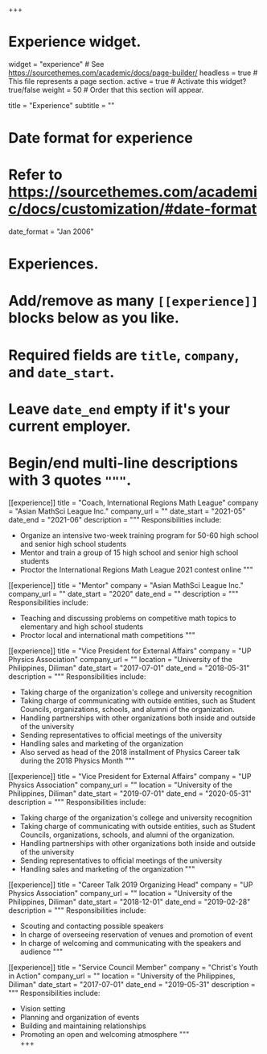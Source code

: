+++
# Experience widget.
widget = "experience"  # See https://sourcethemes.com/academic/docs/page-builder/
headless = true  # This file represents a page section.
active = true  # Activate this widget? true/false
weight = 50  # Order that this section will appear.

title = "Experience"
subtitle = ""

# Date format for experience
#   Refer to https://sourcethemes.com/academic/docs/customization/#date-format
date_format = "Jan 2006"

# Experiences.
#   Add/remove as many `[[experience]]` blocks below as you like.
#   Required fields are `title`, `company`, and `date_start`.
#   Leave `date_end` empty if it's your current employer.
#   Begin/end multi-line descriptions with 3 quotes `"""`.
[[experience]]
  title = "Coach, International Regions Math League"
  company = "Asian MathSci League Inc."
  company_url = ""
  date_start = "2021-05"
  date_end = "2021-06"
  description = """
  Responsibilities include:
  
  * Organize an intensive two-week training program for 50-60 high school and senior high school students
  * Mentor and train a group of 15 high school and senior high school students
  * Proctor the International Regions Math League 2021 contest online
  """

[[experience]]
  title = "Mentor"
  company = "Asian MathSci League Inc."
  company_url = ""
  date_start = "2020"
  date_end = ""
  description = """
  Responsibilities include:
  
  * Teaching and discussing problems on competitive math topics to elementary and high school students
  * Proctor local and international math competitions 
  """
  
[[experience]]
  title = "Vice President for External Affairs"
  company = "UP Physics Association"
  company_url = ""
  location = "University of the Philippines, Diliman"
  date_start = "2017-07-01"
  date_end = "2018-05-31"
  description = """
  Responsibilities include:
  
  * Taking charge of the organization's college and university recognition
  * Taking charge of communicating with outside entities, such as Student Councils, organizations, schools, and alumni of the organization.
  * Handling partnerships with other organizations both inside and outside of the university
  * Sending representatives to official meetings of the university
  * Handling sales and marketing of the organization
  * Also served as head of the 2018 installment of Physics Career talk during the 2018 Physics Month
  """

[[experience]]
  title = "Vice President for External Affairs"
  company = "UP Physics Association"
  company_url = ""
  location = "University of the Philippines, Diliman"
  date_start = "2019-07-01"
  date_end = "2020-05-31"
  description = """
  Responsibilities include:
  
  * Taking charge of the organization's college and university recognition
  * Taking charge of communicating with outside entities, such as Student Councils, organizations, schools, and alumni of the organization.
  * Handling partnerships with other organizations both inside and outside of the university
  * Sending representatives to official meetings of the university
  * Handling sales and marketing of the organization
  """
 
[[experience]]
  title = "Career Talk 2019 Organizing Head"
  company = "UP Physics Association"
  company_url = ""
  location = "University of the Philippines, Diliman"
  date_start = "2018-12-01"
  date_end = "2019-02-28"
  description = """
  Responsibilities include:
  
  * Scouting and contacting possible speakers 
  * In charge of overseeing reservation of venues and promotion of event
  * In charge of welcoming and communicating with the speakers and audience
  """
  
[[experience]]
  title = "Service Council Member"
  company = "Christ's Youth in Action"
  company_url = ""
  location = "University of the Philippines, Diliman"
  date_start = "2017-07-01"
  date_end = "2019-05-31"
  description = """
  Responsibilities include:
  
  * Vision setting 
  * Planning and organization of events
  * Building and maintaining relationships
  * Promoting an open and welcoming atmosphere
  """  
+++
